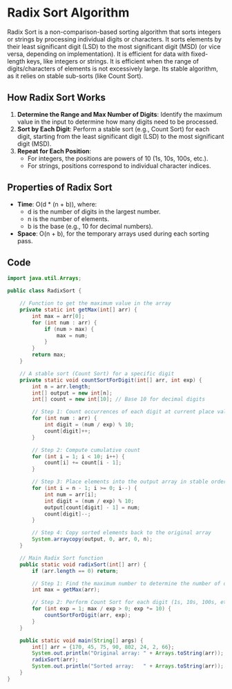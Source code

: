 # Radix Sort Algorithm
Radix Sort is a non-comparison-based sorting algorithm that sorts integers or strings by processing individual digits or characters. It sorts elements by their least significant digit (LSD) to the most significant digit (MSD) (or vice versa, depending on implementation). It is efficient for data with fixed-length keys, like integers or strings. It is efficient when the range of digits/characters of elements is not excessively large. Its stable algorithm, as it relies on stable sub-sorts (like Count Sort).

## How Radix Sort Works
1. **Determine the Range and Max Number of Digits**: Identify the maximum value in the input to determine how many digits need to be processed.
2. **Sort by Each Digit**: Perform a stable sort (e.g., Count Sort) for each digit, starting from the least significant digit (LSD) to the most significant digit (MSD).
3. **Repeat for Each Position**:
    - For integers, the positions are powers of 10 (1s, 10s, 100s, etc.).
    - For strings, positions correspond to individual character indices.

## Properties of Radix Sort
- **Time**: O(d * (n + b)), where:
  - d is the number of digits in the largest number.
  - n is the number of elements.
  - b is the base (e.g., 10 for decimal numbers).
- **Space**: O(n + b), for the temporary arrays used during each sorting pass.

## Code
```java
import java.util.Arrays;

public class RadixSort {

    // Function to get the maximum value in the array
    private static int getMax(int[] arr) {
        int max = arr[0];
        for (int num : arr) {
            if (num > max) {
                max = num;
            }
        }
        return max;
    }

    // A stable sort (Count Sort) for a specific digit
    private static void countSortForDigit(int[] arr, int exp) {
        int n = arr.length;
        int[] output = new int[n];
        int[] count = new int[10]; // Base 10 for decimal digits

        // Step 1: Count occurrences of each digit at current place value
        for (int num : arr) {
            int digit = (num / exp) % 10;
            count[digit]++;
        }

        // Step 2: Compute cumulative count
        for (int i = 1; i < 10; i++) {
            count[i] += count[i - 1];
        }

        // Step 3: Place elements into the output array in stable order
        for (int i = n - 1; i >= 0; i--) {
            int num = arr[i];
            int digit = (num / exp) % 10;
            output[count[digit] - 1] = num;
            count[digit]--;
        }

        // Step 4: Copy sorted elements back to the original array
        System.arraycopy(output, 0, arr, 0, n);
    }

    // Main Radix Sort function
    public static void radixSort(int[] arr) {
        if (arr.length == 0) return;

        // Step 1: Find the maximum number to determine the number of digits
        int max = getMax(arr);

        // Step 2: Perform Count Sort for each digit (1s, 10s, 100s, etc.)
        for (int exp = 1; max / exp > 0; exp *= 10) {
            countSortForDigit(arr, exp);
        }
    }

    public static void main(String[] args) {
        int[] arr = {170, 45, 75, 90, 802, 24, 2, 66};
        System.out.println("Original array: " + Arrays.toString(arr));
        radixSort(arr);
        System.out.println("Sorted array:   " + Arrays.toString(arr));
    }
}
```